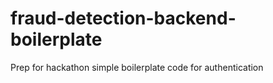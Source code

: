 # fraud-detection-backend-boilerplate
Prep for hackathon simple boilerplate code for authentication
